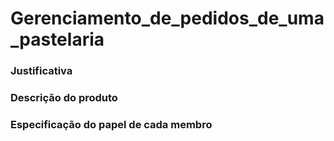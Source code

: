 # Gerenciamento_de_pedidos_de_uma_pastelaria

### Justificativa

### Descrição do produto

### Especificação do papel de cada membro



